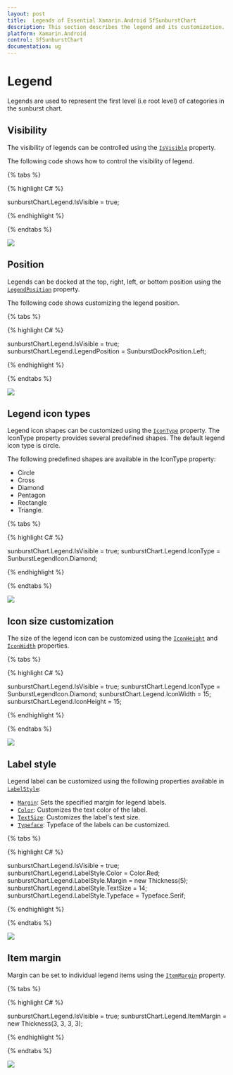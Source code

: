 ```yaml
---
layout: post
title:  Legends of Essential Xamarin.Android SfSunburstChart
description: This section describes the legend and its customization.
platform: Xamarin.Android
control: SfSunburstChart
documentation: ug
---
```


# Legend

Legends are used to represent the first level (i.e root level) of categories in the sunburst chart.

## Visibility

The visibility of legends can be controlled using the [`IsVisible`](https://help.syncfusion.com/cr/xamarin-android/Syncfusion.SfSunburstChart.Android.SunburstChartLegend.html#Syncfusion_SfSunburstChart_Android_SunburstChartLegend_IsVisible) property.

The following code shows how to control the visibility of legend.

{% tabs %} 

{% highlight C# %} 

  sunburstChart.Legend.IsVisible = true;

{% endhighlight %}

{% endtabs %} 

![](Legend_images/Legend.jpg)


## Position

Legends can be docked at the top, right, left, or bottom position using the [`LegendPosition`](https://help.syncfusion.com/cr/xamarin-android/Syncfusion.SfSunburstChart.Android.SunburstChartLegend.html#Syncfusion_SfSunburstChart_Android_SunburstChartLegend_LegendPosition) property.

The following code shows customizing the legend position.

{% tabs %} 

{% highlight C# %} 

  sunburstChart.Legend.IsVisible = true;
  sunburstChart.Legend.LegendPosition = SunburstDockPosition.Left;

{% endhighlight %}

{% endtabs %} 

![](Legend_images/LegendPosition.jpg)


## Legend icon types

Legend icon shapes can be customized using the [`IconType`](https://help.syncfusion.com/cr/xamarin-android/Syncfusion.SfSunburstChart.Android.SunburstChartLegend.html#Syncfusion_SfSunburstChart_Android_SunburstChartLegend_IconType) property. The IconType property provides several predefined shapes. The default legend icon type is circle.

The following predefined shapes are available in the IconType property:

* Circle
* Cross
* Diamond
* Pentagon
* Rectangle
* Triangle.

{% tabs %} 

{% highlight C# %} 

  sunburstChart.Legend.IsVisible = true;
  sunburstChart.Legend.IconType = SunburstLegendIcon.Diamond;

{% endhighlight %}

{% endtabs %} 

![](Legend_images/IconType.jpg)

## Icon size customization

The size of the legend icon can be customized using the [`IconHeight`](https://help.syncfusion.com/cr/xamarin-android/Syncfusion.SfSunburstChart.Android.SunburstChartLegend.html#Syncfusion_SfSunburstChart_Android_SunburstChartLegend_IconHeight) and [`IconWidth`](https://help.syncfusion.com/cr/xamarin-android/Syncfusion.SfSunburstChart.Android.SunburstChartLegend.html#Syncfusion_SfSunburstChart_Android_SunburstChartLegend_IconWidth) properties.

{% tabs %} 

{% highlight C# %} 

  sunburstChart.Legend.IsVisible = true;
  sunburstChart.Legend.IconType = SunburstLegendIcon.Diamond;
  sunburstChart.Legend.IconWidth = 15;
  sunburstChart.Legend.IconHeight = 15;            

{% endhighlight %}

{% endtabs %} 

![](Legend_images/IconSize.jpg)

## Label style

Legend label can be customized using the following properties available in [`LabelStyle`](https://help.syncfusion.com/cr/xamarin-android/Syncfusion.SfSunburstChart.Android.SunburstChartLegend.html#Syncfusion_SfSunburstChart_Android_SunburstChartLegend_LabelStyle):

* [`Margin`](https://help.syncfusion.com/cr/xamarin-android/Syncfusion.SfSunburstChart.Android.SunburstChartLegendLabelStyle.html#Syncfusion_SfSunburstChart_Android_SunburstChartLegendLabelStyle_Margin): Sets the specified margin for legend labels.
* [`Color`](https://help.syncfusion.com/cr/xamarin-android/Syncfusion.SfSunburstChart.Android.SunburstChartLegendLabelStyle.html#Syncfusion_SfSunburstChart_Android_SunburstChartLegendLabelStyle_Color): Customizes the text color of the label.
* [`TextSize`](https://help.syncfusion.com/cr/xamarin-android/Syncfusion.SfSunburstChart.Android.SunburstChartLegendLabelStyle.html#Syncfusion_SfSunburstChart_Android_SunburstChartLegendLabelStyle_TextSize): Customizes the label's text size.
* [`Typeface`](https://help.syncfusion.com/cr/xamarin-android/Syncfusion.SfSunburstChart.Android.SunburstChartLegendLabelStyle.html#Syncfusion_SfSunburstChart_Android_SunburstChartLegendLabelStyle_Typeface): Typeface of the labels can be customized.


{% tabs %} 

{% highlight C# %} 

  sunburstChart.Legend.IsVisible = true;
  sunburstChart.Legend.LabelStyle.Color = Color.Red;
  sunburstChart.Legend.LabelStyle.Margin = new Thickness(5);
  sunburstChart.Legend.LabelStyle.TextSize = 14;
  sunburstChart.Legend.LabelStyle.Typeface = Typeface.Serif;

{% endhighlight %}

{% endtabs %} 

![](Legend_images/LabelStyle.png)


## Item margin

Margin can be set to individual legend items using the [`ItemMargin`](https://help.syncfusion.com/cr/xamarin-android/Syncfusion.SfSunburstChart.Android.SunburstChartLegend.html#Syncfusion_SfSunburstChart_Android_SunburstChartLegend_ItemMargin) property.

{% tabs %} 

{% highlight C# %} 

  sunburstChart.Legend.IsVisible = true;
  sunburstChart.Legend.ItemMargin = new Thickness(3, 3, 3, 3);           

{% endhighlight %}

{% endtabs %} 

![](Legend_images/ItemMargin.png)

